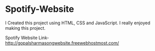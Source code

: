 # Spotify-Website

I Created this project using HTML, CSS and JavaScript. 
I really enjoyed making this project.

Spotify Website Link- http://gopalsharmasongwebsite.freewebhostmost.com/
